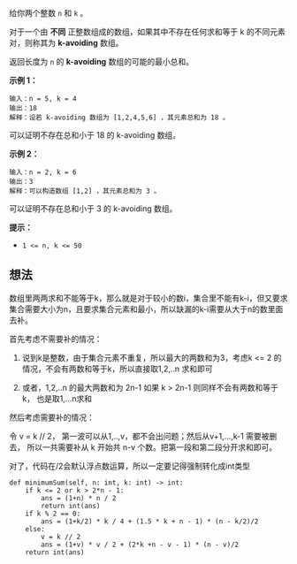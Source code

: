 给你两个整数 `n` 和 `k` 。

对于一个由 **不同** 正整数组成的数组，如果其中不存在任何求和等于 k 的不同元素对，则称其为 **k-avoiding** 数组。

返回长度为 `n` 的 **k-avoiding** 数组的可能的最小总和。

**示例 1：**

	输入：n = 5, k = 4
	输出：18
	解释：设若 k-avoiding 数组为 [1,2,4,5,6] ，其元素总和为 18 。
可以证明不存在总和小于 18 的 k-avoiding 数组。

**示例 2：**

	输入：n = 2, k = 6
	输出：3
	解释：可以构造数组 [1,2] ，其元素总和为 3 。
可以证明不存在总和小于 3 的 k-avoiding 数组。 

**提示：**

- `1 <= n, k <= 50`
## 想法

数组里两两求和不能等于k，那么就是对于较小的数i，集合里不能有k-i，但又要求集合需要大小为n，且要求集合元素和最小，所以缺漏的k-i需要从大于n的数里面去补。

首先考虑不需要补的情况：

1. 说到k是整数，由于集合元素不重复，所以最大的两数和为3，考虑k <= 2 的情况，不会有两数和等于k，所以直接取1,2,..n 求和即可

2. 或者，1,2,..n 的最大两数和为 2n-1 如果 k > 2n-1 则同样不会有两数和等于k， 也是取1,...n求和
   
然后考虑需要补的情况：

令 v = k // 2， 第一波可以从1,..,v，都不会出问题；然后从v+1,...,k-1 需要被删去， 所以一共需要补从 k 开始共 n-v 个数。把第一段和第二段分开求和即可。

对了，代码在/2会默认浮点数运算，所以一定要记得强制转化成int类型

    def minimumSum(self, n: int, k: int) -> int:
        if k <= 2 or k > 2*n - 1:
            ans = (1+n) * n / 2
            return int(ans)
        if k % 2 == 0:
            ans = (1+k/2) * k / 4 + (1.5 * k + n - 1) * (n - k/2)/2
        else:
            v = k // 2
            ans = (1+v) * v / 2 + (2*k +n - v - 1) * (n - v)/2
        return int(ans)